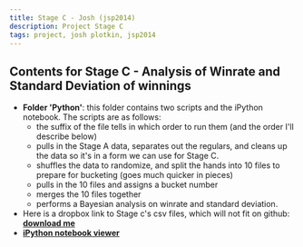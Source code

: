 ```yaml
---
title: Stage C - Josh (jsp2014)
description: Project Stage C
tags: project, josh plotkin, jsp2014
---
```


## Contents for Stage C - Analysis of Winrate and Standard Deviation of winnings

* __Folder 'Python'__: this folder contains two scripts and the iPython notebook. The scripts are as follows:
	* the suffix of the file tells in which order to run them (and the order I'll describe below)
	* pulls in the Stage A data, separates out the regulars, and cleans up the data so it's in a form we can use for Stage C.
	* shuffles the data to randomize, and split the hands into 10 files to prepare for bucketing (goes much quicker in pieces)
	* pulls in the 10 files and assigns a bucket number
	* merges the 10 files together
	* performs a Bayesian analysis on winrate and standard deviation.
*  Here is a dropbox link to Stage c's csv files, which will not fit on github: __[download me](https://www.dropbox.com/sh/rywkbemje177yia/JFZcJ_N4bU)__
* __[iPython notebook viewer](http://nbviewer.ipython.org/github/joshplotkin/edav/blob/gh-pages/projects/jsp2014/StageC/PYTHON/StageC.ipynb)__
